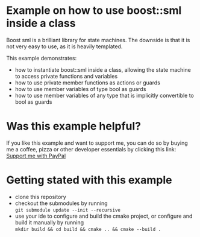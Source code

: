 # Example on how to use boost::sml inside a class

Boost sml is a brilliant library for state machines.
The downside is that it is not very easy to use, as it is heavily templated.

This example demonstrates:

- how to instantiate boost::sml inside a class, allowing the state machine to access private functions
  and variables
- how to use private member functions as actions or guards
- how to use member variables of type bool as guards
- how to use member variables of any type that is implicitly convertible to bool as guards

# Was this example helpful?

If you like this example and want to support me, you can do so by buying me a coffee, pizza or other developer essentials by clicking this link: [Support me with PayPal](https://www.paypal.com/donate/?hosted_button_id=TGDGATFR63N3G)

# Getting stated with this example

- clone this repository
- checkout the submodules by running \
`git submodule update --init --recursive`
- use your ide to configure and build the cmake project, or configure and build it manually by running \
`mkdir build && cd build && cmake .. && cmake --build .`